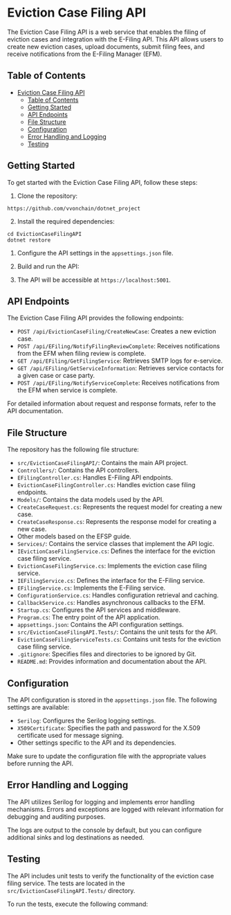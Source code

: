 # Eviction Case Filing API

The Eviction Case Filing API is a web service that enables the filing of eviction cases and integration with the E-Filing API. This API allows users to create new eviction cases, upload documents, submit filing fees, and receive notifications from the E-Filing Manager (EFM).

## Table of Contents

- [Eviction Case Filing API](#eviction-case-filing-api)
  - [Table of Contents](#table-of-contents)
  - [Getting Started](#getting-started)
  - [API Endpoints](#api-endpoints)
  - [File Structure](#file-structure)
  - [Configuration](#configuration)
  - [Error Handling and Logging](#error-handling-and-logging)
  - [Testing](#testing)

## Getting Started

To get started with the Eviction Case Filing API, follow these steps:

1. Clone the repository:

```
https://github.com/vvonchain/dotnet_project
```

2. Install the required dependencies:

```
cd EvictionCaseFilingAPI
dotnet restore
```

1. Configure the API settings in the `appsettings.json` file.

2. Build and run the API:

5. The API will be accessible at `https://localhost:5001`.

## API Endpoints

The Eviction Case Filing API provides the following endpoints:

- `POST /api/EvictionCaseFiling/CreateNewCase`: Creates a new eviction case.
- `POST /api/EFiling/NotifyFilingReviewComplete`: Receives notifications from the EFM when filing review is complete.
- `GET /api/EFiling/GetFilingService`: Retrieves SMTP logs for e-service.
- `GET /api/EFiling/GetServiceInformation`: Retrieves service contacts for a given case or case party.
- `POST /api/EFiling/NotifyServiceComplete`: Receives notifications from the EFM when service is complete.

For detailed information about request and response formats, refer to the API documentation.

## File Structure

The repository has the following file structure:

- `src/EvictionCaseFilingAPI/`: Contains the main API project.
- `Controllers/`: Contains the API controllers.
 - `EFilingController.cs`: Handles E-Filing API endpoints.
 - `EvictionCaseFilingController.cs`: Handles eviction case filing endpoints.
- `Models/`: Contains the data models used by the API.
 - `CreateCaseRequest.cs`: Represents the request model for creating a new case.
 - `CreateCaseResponse.cs`: Represents the response model for creating a new case.
 - Other models based on the EFSP guide.
- `Services/`: Contains the service classes that implement the API logic.
 - `IEvictionCaseFilingService.cs`: Defines the interface for the eviction case filing service.
 - `EvictionCaseFilingService.cs`: Implements the eviction case filing service.
 - `IEFilingService.cs`: Defines the interface for the E-Filing service.
 - `EFilingService.cs`: Implements the E-Filing service.
 - `ConfigurationService.cs`: Handles configuration retrieval and caching.
 - `CallbackService.cs`: Handles asynchronous callbacks to the EFM.
- `Startup.cs`: Configures the API services and middleware.
- `Program.cs`: The entry point of the API application.
- `appsettings.json`: Contains the API configuration settings.
- `src/EvictionCaseFilingAPI.Tests/`: Contains the unit tests for the API.
- `EvictionCaseFilingServiceTests.cs`: Contains unit tests for the eviction case filing service.
- `.gitignore`: Specifies files and directories to be ignored by Git.
- `README.md`: Provides information and documentation about the API.

## Configuration

The API configuration is stored in the `appsettings.json` file. The following settings are available:

- `Serilog`: Configures the Serilog logging settings.
- `X509Certificate`: Specifies the path and password for the X.509 certificate used for message signing.
- Other settings specific to the API and its dependencies.

Make sure to update the configuration file with the appropriate values before running the API.

## Error Handling and Logging

The API utilizes Serilog for logging and implements error handling mechanisms. Errors and exceptions are logged with relevant information for debugging and auditing purposes.

The logs are output to the console by default, but you can configure additional sinks and log destinations as needed.

## Testing

The API includes unit tests to verify the functionality of the eviction case filing service. The tests are located in the `src/EvictionCaseFilingAPI.Tests/` directory.

To run the tests, execute the following command: